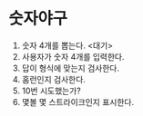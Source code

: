 # 숫자야구
1. 숫자 4개를 뽑는다. <대기>
2. 사용자가 숫자 4개를 입력한다.
3. 답이 형식에 맞는지 검사한다.
4. 홈런인지 검사한다.
5. 10번 시도했는가?
6. 몇볼 몇 스트라이크인지 표시한다.
